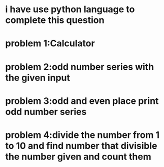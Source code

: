 # i have use python language to complete this question
# problem 1:Calculator
# problem 2:odd number series with the given input
# problem 3:odd and even place print odd number series
# problem 4:divide the number from 1 to 10 and find number that divisible the number given and count them
